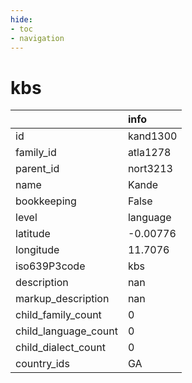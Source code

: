 ```yaml
---
hide:
- toc
- navigation
---
```

# kbs
|                      | info     |
|:---------------------|:---------|
| id                   | kand1300 |
| family_id            | atla1278 |
| parent_id            | nort3213 |
| name                 | Kande    |
| bookkeeping          | False    |
| level                | language |
| latitude             | -0.00776 |
| longitude            | 11.7076  |
| iso639P3code         | kbs      |
| description          | nan      |
| markup_description   | nan      |
| child_family_count   | 0        |
| child_language_count | 0        |
| child_dialect_count  | 0        |
| country_ids          | GA       |